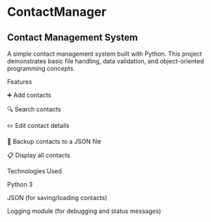 # ContactManager
## Contact Management System

A simple contact management system built with Python. This project demonstrates basic file handling, data validation, and object-oriented programming concepts.

Features

➕ Add contacts

🔍 Search contacts

✏️ Edit contact details

💾 Backup contacts to a JSON file

📋 Display all contacts

Technologies Used

Python 3

JSON (for saving/loading contacts)

Logging module (for debugging and status messages)
